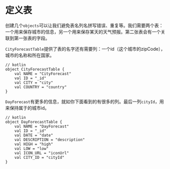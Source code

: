 # 定义表

创建几个`objects`可以让我们避免表名列名拼写错误、重复等。我们需要两个表：一个用来保存城市的信息，另一个用来保存某天的天气预报。第二张表会有一个关联到第一张表的字段。

`CityForecastTable`提供了表的名字还有需要列：一个id（这个城市的zipCode），城市的名称和所在国家。

```
// kotlin
object CityForecastTable {
    val NAME = "CityForecast"
    val ID = "_id"
    val CITY = "city"
    val COUNTRY = "country"
}
```

`DayForecast`有更多的信息，就如你下面看到的有很多的列。最后一列`cityId`，用来保持属于的城市id。

```
// kotlin
object DayForecastTable {
	val NAME = "DayForecast"
	val ID = "_id"
	val DATE = "date"
	val DESCRIPTION = "description"
	val HIGH = "high"
	val LOW = "low"
	val ICON_URL = "iconUrl"
	val CITY_ID = "cityId"
}
```